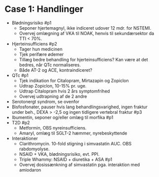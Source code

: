# Case 1: Handlinger
* Blødningsrisiko #p1
	* Seponer hjertemagnyl, ikke indiceret udover 12 mdr. for NSTEMI.
	* Overvej omlægning af VKA til NOAK, henvis til sekundærsektor da TTI < 70%. 
* Hjerteinsufficiens #p2
	* Tager hun medicinen
	* Tjek perifære ødemer
	* Tillæg bedre behandling for hjerteinsufficiens? Kan være at det bedres, når QTc normaliseres.
	* Både AT-2 og ACE, kontraindiceret?
* QTc #p1
	* Tjek indikation for Citalopram, Mirtazapin og Zopiclon
	* Udtrap Zopiclon, 10-15% pr. uge.
	* Udtrap Citalopram hvis 2 års symptomfrihed
	* Overvej udtrapning af de 2 andre
* Serotonergt syndrom, se ovenfor
* Bisfosfonater, pauser hvis lang behandlingsvarighed, ingen fraktur under beh., DEXA > -2,5 og ingen tidligere vertebral fraktur #p3
* Ibumentin, seponer og/eller omlæg til morfika #p1
* T2D #p2
	* Metformin, OBS nyreinsufficiens. 
	* Amaryl, omlæg til SGLT-2 hæmmer, nyrebeskyttende
* Interaktioner
	* Clarithromycin. 10-fold stigning i simvastatin AUC. OBS rabdomyolyse.
	* NSAID + VKA, blødningsrisiko, evt. PPI.
	* Triple Whammy: NSAID + diuretika + ASA #p1
	* Overvej dosissænkning af simvastatin pga. interaktion med amiodaron

<!-- {BearID:C7E73B6C-DB3C-41E4-AEBE-8A79479E93FA-906-000005B3545AF1F3} -->
